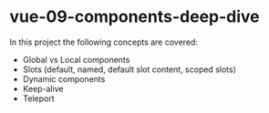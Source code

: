 # vue-09-components-deep-dive

In this project the following concepts are covered:

- Global vs Local components
- Slots (default, named, default slot content, scoped slots)
- Dynamic components
- Keep-alive
- Teleport